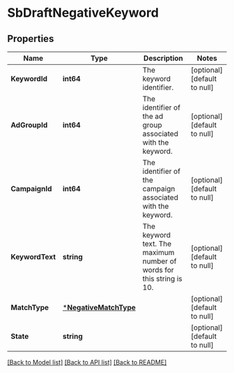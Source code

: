 # SbDraftNegativeKeyword

## Properties
Name | Type | Description | Notes
------------ | ------------- | ------------- | -------------
**KeywordId** | **int64** | The keyword identifier. | [optional] [default to null]
**AdGroupId** | **int64** | The identifier of the ad group associated with the keyword. | [optional] [default to null]
**CampaignId** | **int64** | The identifier of the campaign associated with the keyword. | [optional] [default to null]
**KeywordText** | **string** | The keyword text. The maximum number of words for this string is 10. | [optional] [default to null]
**MatchType** | [***NegativeMatchType**](NegativeMatchType.md) |  | [optional] [default to null]
**State** | **string** |  | [optional] [default to null]

[[Back to Model list]](../README.md#documentation-for-models) [[Back to API list]](../README.md#documentation-for-api-endpoints) [[Back to README]](../README.md)

